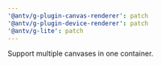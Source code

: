 ```yaml
---
'@antv/g-plugin-canvas-renderer': patch
'@antv/g-plugin-device-renderer': patch
'@antv/g-lite': patch
---
```


Support multiple canvases in one container.
